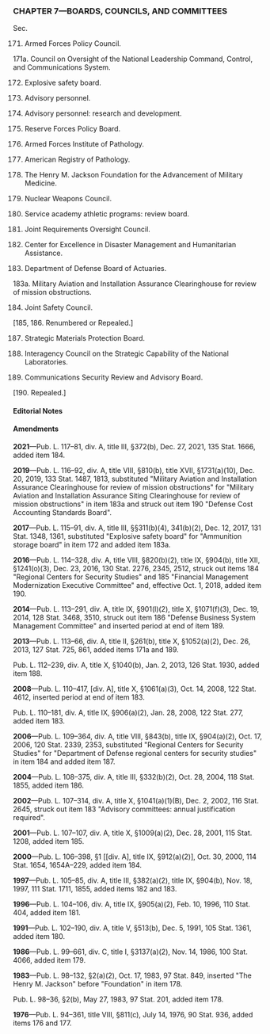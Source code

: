 ### **CHAPTER 7—BOARDS, COUNCILS, AND COMMITTEES** ###

Sec.

171. Armed Forces Policy Council.

171a. Council on Oversight of the National Leadership Command, Control, and Communications System.

172. Explosive safety board.

173. Advisory personnel.

174. Advisory personnel: research and development.

175. Reserve Forces Policy Board.

176. Armed Forces Institute of Pathology.

177. American Registry of Pathology.

178. The Henry M. Jackson Foundation for the Advancement of Military Medicine.

179. Nuclear Weapons Council.

180. Service academy athletic programs: review board.

181. Joint Requirements Oversight Council.

182. Center for Excellence in Disaster Management and Humanitarian Assistance.

183. Department of Defense Board of Actuaries.

183a. Military Aviation and Installation Assurance Clearinghouse for review of mission obstructions.

184. Joint Safety Council.

[185, 186. Renumbered or Repealed.]

187. Strategic Materials Protection Board.

188. Interagency Council on the Strategic Capability of the National Laboratories.

189. Communications Security Review and Advisory Board.

[190. Repealed.]

#### **Editorial Notes** ####

#### Amendments ####

**2021**—Pub. L. 117–81, div. A, title III, §372(b), Dec. 27, 2021, 135 Stat. 1666, added item 184.

**2019**—Pub. L. 116–92, div. A, title VIII, §810(b), title XVII, §1731(a)(10), Dec. 20, 2019, 133 Stat. 1487, 1813, substituted "Military Aviation and Installation Assurance Clearinghouse for review of mission obstructions" for "Military Aviation and Installation Assurance Siting Clearinghouse for review of mission obstructions" in item 183a and struck out item 190 "Defense Cost Accounting Standards Board".

**2017**—Pub. L. 115–91, div. A, title III, §§311(b)(4), 341(b)(2), Dec. 12, 2017, 131 Stat. 1348, 1361, substituted "Explosive safety board" for "Ammunition storage board" in item 172 and added item 183a.

**2016**—Pub. L. 114–328, div. A, title VIII, §820(b)(2), title IX, §904(b), title XII, §1241(o)(3), Dec. 23, 2016, 130 Stat. 2276, 2345, 2512, struck out items 184 "Regional Centers for Security Studies" and 185 "Financial Management Modernization Executive Committee" and, effective Oct. 1, 2018, added item 190.

**2014**—Pub. L. 113–291, div. A, title IX, §901(l)(2), title X, §1071(f)(3), Dec. 19, 2014, 128 Stat. 3468, 3510, struck out item 186 "Defense Business System Management Committee" and inserted period at end of item 189.

**2013**—Pub. L. 113–66, div. A, title II, §261(b), title X, §1052(a)(2), Dec. 26, 2013, 127 Stat. 725, 861, added items 171a and 189.

Pub. L. 112–239, div. A, title X, §1040(b), Jan. 2, 2013, 126 Stat. 1930, added item 188.

**2008**—Pub. L. 110–417, [div. A], title X, §1061(a)(3), Oct. 14, 2008, 122 Stat. 4612, inserted period at end of item 183.

Pub. L. 110–181, div. A, title IX, §906(a)(2), Jan. 28, 2008, 122 Stat. 277, added item 183.

**2006**—Pub. L. 109–364, div. A, title VIII, §843(b), title IX, §904(a)(2), Oct. 17, 2006, 120 Stat. 2339, 2353, substituted "Regional Centers for Security Studies" for "Department of Defense regional centers for security studies" in item 184 and added item 187.

**2004**—Pub. L. 108–375, div. A, title III, §332(b)(2), Oct. 28, 2004, 118 Stat. 1855, added item 186.

**2002**—Pub. L. 107–314, div. A, title X, §1041(a)(1)(B), Dec. 2, 2002, 116 Stat. 2645, struck out item 183 "Advisory committees: annual justification required".

**2001**—Pub. L. 107–107, div. A, title X, §1009(a)(2), Dec. 28, 2001, 115 Stat. 1208, added item 185.

**2000**—Pub. L. 106–398, §1 [[div. A], title IX, §912(a)(2)], Oct. 30, 2000, 114 Stat. 1654, 1654A–229, added item 184.

**1997**—Pub. L. 105–85, div. A, title III, §382(a)(2), title IX, §904(b), Nov. 18, 1997, 111 Stat. 1711, 1855, added items 182 and 183.

**1996**—Pub. L. 104–106, div. A, title IX, §905(a)(2), Feb. 10, 1996, 110 Stat. 404, added item 181.

**1991**—Pub. L. 102–190, div. A, title V, §513(b), Dec. 5, 1991, 105 Stat. 1361, added item 180.

**1986**—Pub. L. 99–661, div. C, title I, §3137(a)(2), Nov. 14, 1986, 100 Stat. 4066, added item 179.

**1983**—Pub. L. 98–132, §2(a)(2), Oct. 17, 1983, 97 Stat. 849, inserted "The Henry M. Jackson" before "Foundation" in item 178.

Pub. L. 98–36, §2(b), May 27, 1983, 97 Stat. 201, added item 178.

**1976**—Pub. L. 94–361, title VIII, §811(c), July 14, 1976, 90 Stat. 936, added items 176 and 177.